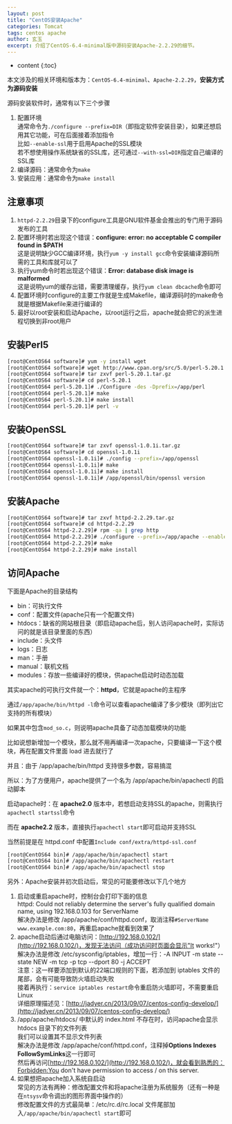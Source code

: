 ```yaml
---
layout: post
title: "CentOS安装Apache"
categories: Tomcat
tags: centos apache
author: 玄玉
excerpt: 介绍了CentOS-6.4-minimal版中源码安装Apache-2.2.29的细节。
---
```


* content
{:toc}


本文涉及的相关环境和版本为：`CentOS-6.4-minimal`、`Apache-2.2.29`，**安装方式为源码安装**

源码安装软件时，通常有以下三个步骤

1. 配置环境<br>
   通常命令为`./configure --prefix=DIR`（即指定软件安装目录），如果还想启用其它功能，可在后面接着添加指令<br>
   比如`--enable-ssl`用于启用Apache的SSL模块<br>
   若不想使用操作系统缺省的SSL库，还可通过`--with-ssl=DIR`指定自己编译的SSL库
2. 编译源码：通常命令为`make`
3. 安装应用：通常命令为`make install`

## 注意事项

1. `httpd-2.2.29`目录下的configure工具是GNU软件基金会推出的专门用于源码发布的工具
2. 配置环境时若出现这个错误：**configure: error: no acceptable C compiler found in $PATH**<br>
   这是说明缺少GCC编译环境，执行`yum -y install gcc`命令安装编译源码所需的工具和库就可以了
3. 执行yum命令时若出现这个错误：**Error: database disk image is malformed**<br>
   这是说明yum的缓存出错，需要清理缓存，执行`yum clean dbcache`命令即可
4. 配置环境时configure的主要工作就是生成Makefile，编译源码时的make命令就是根据Makefile来进行编译的
5. 最好以root安装和启动Apache，以root运行之后，apache就会把它的派生进程切换到非root用户

## 安装Perl5

```sh
[root@CentOS64 software]# yum -y install wget
[root@CentOS64 software]# wget http://www.cpan.org/src/5.0/perl-5.20.1.tar.gz
[root@CentOS64 software]# tar zxvf perl-5.20.1.tar.gz
[root@CentOS64 software]# cd perl-5.20.1
[root@CentOS64 perl-5.20.1]# ./Configure -des -Dprefix=/app/perl
[root@CentOS64 perl-5.20.1]# make
[root@CentOS64 perl-5.20.1]# make install
[root@CentOS64 perl-5.20.1]# perl -v
```

## 安装OpenSSL

```sh
[root@CentOS64 software]# tar zxvf openssl-1.0.1i.tar.gz
[root@CentOS64 software]# cd openssl-1.0.1i
[root@CentOS64 openssl-1.0.1i]# ./config --prefix=/app/openssl
[root@CentOS64 openssl-1.0.1i]# make
[root@CentOS64 openssl-1.0.1i]# make install
[root@CentOS64 openssl-1.0.1i]# /app/openssl/bin/openssl version
```

## 安装Apache

```sh
[root@CentOS64 software]# tar zxvf httpd-2.2.29.tar.gz
[root@CentOS64 software]# cd httpd-2.2.29
[root@CentOS64 httpd-2.2.29]# rpm -qa | grep http
[root@CentOS64 httpd-2.2.29]# ./configure --prefix=/app/apache --enable-ssl --with-ssl=/app/openssl
[root@CentOS64 httpd-2.2.29]# make
[root@CentOS64 httpd-2.2.29]# make install
```

## 访问Apache

下面是Apache的目录结构

* bin：可执行文件
* conf：配置文件(apache只有一个配置文件)
* htdocs：缺省的网站根目录（即启动apache后，别人访问apache时，实际访问的就是该目录里面的东西）
* include：头文件
* logs：日志
* man：手册
* manual：联机文档
* modules：存放一些编译好的模块，供apache启动时动态加载

其实apache的可执行文件就一个：**httpd**，它就是apache的主程序

通过`/app/apache/bin/httpd -l`命令可以查看apache编译了多少模块（即列出它支持的所有模块）

如果其中包含`mod_so.c`，则说明apache具备了动态加载模块的功能

比如说想新增加一个模块，那么就不用再编译一次apache，只要编译一下这个模块，再在配置文件里面 load 进去就行了

并且：由于 /app/apache/bin/httpd 支持很多参数，容易搞混

所以：为了方便用户，apache提供了一个名为 /app/apache/bin/apachectl 的启动脚本

启动apache时：在 **apache2.0** 版本中，若想启动支持SSL的apache，则需执行`apachectl startssl`命令

而在 **apache2.2** 版本，直接执行`apachectl start`即可启动并支持SSL

当然前提是在 httpd.conf 中配置`Include conf/extra/httpd-ssl.conf`

```sh
[root@CentOS64 bin]# /app/apache/bin/apachectl start
[root@CentOS64 bin]# /app/apache/bin/apachectl restart
[root@CentOS64 bin]# /app/apache/bin/apachectl stop
```

另外：Apache安装并初次启动后，常见的可能要修改以下几个地方

1. 启动或重启apache时，控制台会打印下面的信息<br>
   httpd: Could not reliably determine the server's fully qualified domain name, using 192.168.0.103 for ServerName<br>
   解决办法是修改 /app/apache/conf/httpd.conf，取消注释`#ServerName www.example.com:80`，再重启apache就看到效果了
2. apache启动后通过电脑访问：[http://192.168.0.102/](http://192.168.0.102/)，发现无法访问（成功访问时页面会显示"It works!"）<br>
   解决办法是修改 /etc/sysconfig/iptables，增加一行：-A INPUT -m state --state NEW -m tcp -p tcp --dport 80 -j ACCEPT<br>
   注意：这一样要添加到默认的22端口规则的下面，若添加到 iptables 文件的尾部，会有可能导致防火墙启动失败<br>
   接着再执行：`service iptables restart`命令重启防火墙即可，不需要重启Linux<br>
   详细原理描述见：[http://jadyer.cn/2013/09/07/centos-config-develop/](http://jadyer.cn/2013/09/07/centos-config-develop/)
3. /app/apache/htdocs/ 中默认的 index.html 不存在时，访问apache会显示 htdocs 目录下的文件列表<br>
   我们可以设置其不显示文件列表<br>
   解决办法是修改 /app/apache/conf/httpd.conf，注释掉**Options Indexes FollowSymLinks**这一行即可<br>
   然后再访问[http://192.168.0.102/](http://192.168.0.102/)，就会看到熟悉的：Forbidden:You don't have permission to access / on this server.
4. 如果想把apache加入系统自启动<br>
   常见的方法有两种：修改配置文件和将apache注册为系统服务（还有一种是在`ntsysv`命令调出的图形界面中操作的）<br>
   修改配置文件的方式最简单：/etc/rc.d/rc.local 文件尾部加入`/app/apache/bin/apachectl start`即可